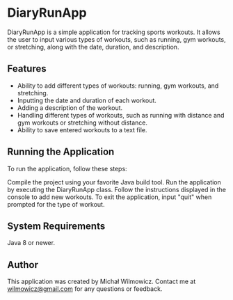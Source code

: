 # DiaryRunApp
DiaryRunApp is a simple application for tracking sports workouts. It allows the user to input various types of workouts, such as running, gym workouts, or stretching, along with the date, duration, and description.

## Features
- Ability to add different types of workouts: running, gym workouts, and stretching.
- Inputting the date and duration of each workout.
- Adding a description of the workout.
- Handling different types of workouts, such as running with distance and gym workouts or stretching without distance.
- Ability to save entered workouts to a text file.

## Running the Application
To run the application, follow these steps:

Compile the project using your favorite Java build tool.
Run the application by executing the DiaryRunApp class.
Follow the instructions displayed in the console to add new workouts.
To exit the application, input "quit" when prompted for the type of workout.
## System Requirements
Java 8 or newer.
## Author
This application was created by Michał Wilmowicz. Contact me at wilmowicz@gmail.com for any questions or feedback.
